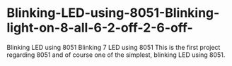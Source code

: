 # Blinking-LED-using-8051-Blinking-light-on-8-all-6-2-off-2-6-off-
Blinking LED using 8051 Blinking 7 LED using 8051 This is the first project regarding 8051 and of course one of the simplest, blinking LED using 8051.
